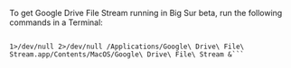 To get Google Drive File Stream running in Big Sur beta, run the following commands in a Terminal:

```sudo kextload "/Applications/Google Drive File Stream.app/Contents/MacOS/dfsfuse.kext"

1>/dev/null 2>/dev/null /Applications/Google\ Drive\ File\ Stream.app/Contents/MacOS/Google\ Drive\ File\ Stream &```

